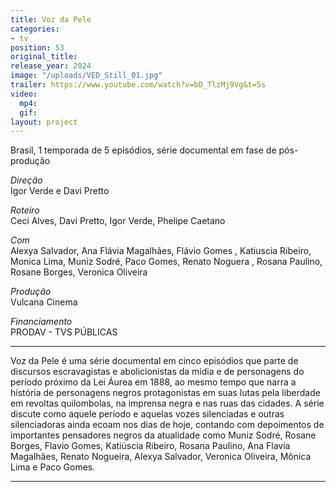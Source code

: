 ```yaml
---
title: Voz da Pele
categories:
- tv
position: 53
original_title: 
release_year: 2024
image: "/uploads/VED_Still_01.jpg"
trailer: https://www.youtube.com/watch?v=bD_TlzMj9Vg&t=5s
video:
  mp4: 
  gif: 
layout: project
---
```


Brasil, 1 temporada de 5 episódios, série documental em fase de pós-produção

_Direção_\
Igor Verde e Davi Pretto

_Roteiro_\
Ceci Alves, Davi Pretto, Igor Verde, Phelipe Caetano

_Com_\
Alexya Salvador, Ana Flávia Magalhães, Flávio Gomes , Katiuscia Ribeiro, Monica Lima, Muniz Sodré, Paco Gomes, Renato Noguera , Rosana Paulino, Rosane Borges, Veronica Oliveira

_Produção_\
Vulcana Cinema

_Financiamento_\
PRODAV - TVS PÚBLICAS

---

Voz da Pele é uma série documental em cinco episódios que parte de discursos escravagistas e abolicionistas da mídia e de personagens do período próximo da Lei Áurea em 1888, ao mesmo tempo que narra a história de personagens negros protagonistas em suas lutas pela liberdade em revoltas quilombolas, na imprensa negra e nas ruas das cidades. A série discute como aquele período e aquelas vozes silenciadas e outras silenciadoras ainda ecoam nos dias de hoje, contando com depoimentos de importantes pensadores negros da atualidade como Muniz Sodré, Rosane Borges, Flavio Gomes, Katiúscia Ribeiro, Rosana Paulino, Ana Flavia Magalhães, Renato Nogueira, Alexya Salvador, Veronica Oliveira, Mônica Lima e Paco Gomes.

---